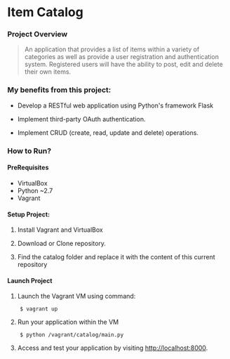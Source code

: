 # Item Catalog




### Project Overview

> An application that provides a list of items within a variety of categories as well as provide a user registration and authentication 
system. Registered users will have the ability to post, edit and delete their own items.





### My benefits from this project:
  
* Develop a RESTful web application using Python's framework Flask

* Implement third-party OAuth authentication.

* Implement CRUD (create, read, update and delete) operations.
 
   


### How to Run?


#### PreRequisites
 
* VirtualBox 
* Python ~2.7
* Vagrant 
 
#### Setup Project:
  
1. Install Vagrant and VirtualBox
  
2. Download or Clone repository.
  
3. Find the catalog folder and replace it with the content of this current repository



#### Launch Project
  
1. Launch the Vagrant VM using command:
  
  
```
    $ vagrant up
  ```
  
2. Run your application within the VM
  
  
```
    $ python /vagrant/catalog/main.py
  ```
  
3. Access and test your application by visiting [http://localhost:8000](http://localhost:8000).
